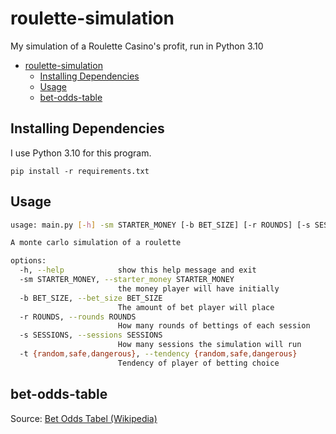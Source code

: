 # roulette-simulation

My simulation of a Roulette Casino's profit, run in Python 3.10

- [roulette-simulation](#roulette-simulation)
  - [Installing Dependencies](#installing-dependencies)
  - [Usage](#usage)
  - [bet-odds-table](#bet-odds-table)

## Installing Dependencies

I use Python 3.10 for this program.

`pip install -r requirements.txt`

## Usage

```sh
usage: main.py [-h] -sm STARTER_MONEY [-b BET_SIZE] [-r ROUNDS] [-s SESSIONS] [-t {random,safe,dangerous}]

A monte carlo simulation of a roulette

options:
  -h, --help            show this help message and exit
  -sm STARTER_MONEY, --starter_money STARTER_MONEY
                        the money player will have initially
  -b BET_SIZE, --bet_size BET_SIZE
                        The amount of bet player will place
  -r ROUNDS, --rounds ROUNDS
                        How many rounds of bettings of each session
  -s SESSIONS, --sessions SESSIONS
                        How many sessions the simulation will run
  -t {random,safe,dangerous}, --tendency {random,safe,dangerous}
                        Tendency of player of betting choice

```

## bet-odds-table

Source: [Bet Odds Tabel (Wikipedia)]([https://](https://en.wikipedia.org/wiki/Roulette#Bet_odds_table))
